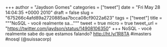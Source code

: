 
+++
author = "Jaydson Gomes"
categories = ["tweet"]
date = "Fri May 28 14:04:35 +0000 2010"
draft = false
slug = "675266c4afd89a2720885aa7bcca08cf9022a623"
tags = ["tweet"]
title = """NoSQL - você realmente sa..."""
tweet = true
micro = true
tweet_url = "https://twitter.com/jaydson/status/14908106350"
+++
NoSQL - você realmente sabe do que estamos falando? http://ht.ly/1R8TA #imasters #nosql (@suissacorp)
